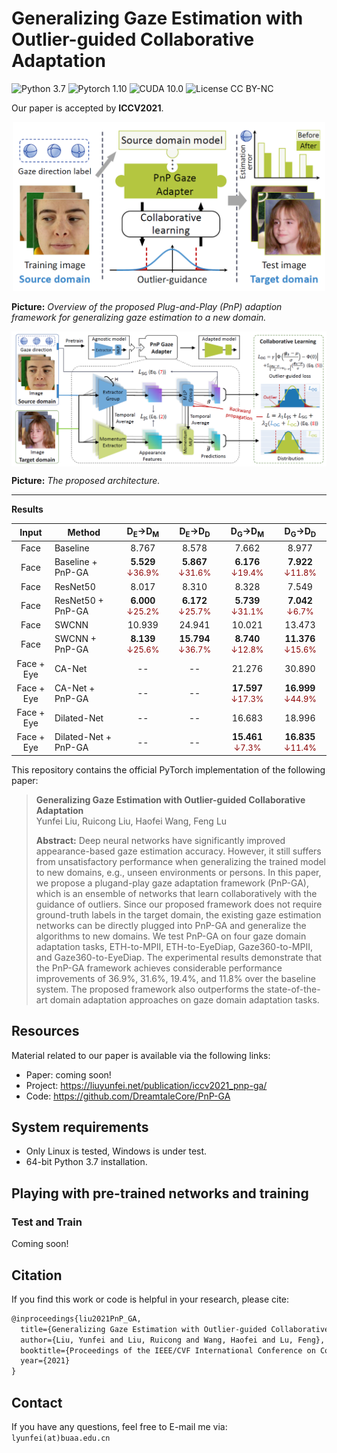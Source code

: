 # Generalizing Gaze Estimation with Outlier-guided Collaborative Adaptation

![Python 3.7](https://img.shields.io/badge/python-3.7-DodgerBlue.svg?style=plastic)
![Pytorch 1.10](https://img.shields.io/badge/pytorch-1.2.0-DodgerBlue.svg?style=plastic)
![CUDA 10.0](https://img.shields.io/badge/cuda-10.0-DodgerBlue.svg?style=plastic)
![License CC BY-NC](https://img.shields.io/badge/license-CC_BY--NC-DodgerBlue.svg?style=plastic)

 Our paper is accepted by **ICCV2021**. 

<div align=center>  <img src="figures/teaser.png" alt="Teaser" width="500" align="bottom" /> </div>

**Picture:**  *Overview of the proposed Plug-and-Play (PnP) adaption framework for generalizing gaze estimation to a new domain.*

<div align=center>  <img src="./figures/main_image.png" alt="Main image" width="800" align="center" /> </div>

**Picture:**  *The proposed architecture.*

---

**Results**

|   Input    | Method               |                 D<sub>E</sub>→D<sub>M</sub>                  |                 D<sub>E</sub>→D<sub>D</sub>                  |                 D<sub>G</sub>→D<sub>M</sub>                  |                 D<sub>G</sub>→D<sub>D</sub>                  |
| :--------: | -------------------- | :----------------------------------------------------------: | :----------------------------------------------------------: | :----------------------------------------------------------: | :----------------------------------------------------------: |
|    Face    | Baseline             |                            8.767                             |                            8.578                             |                            7.662                             |                            8.977                             |
|    Face    | Baseline + PnP-GA    | **5.529** <span style="color:darkred;font-size:13px;">↓36.9%</span> | **5.867** <span style="color:darkred;font-size:13px;">↓31.6%</span> | **6.176** <span style="color:darkred;font-size:13px;">↓19.4%</span> | **7.922** <span style="color:darkred;font-size:13px;">↓11.8%</span> |
|    Face    | ResNet50             |                            8.017                             |                            8.310                             |                            8.328                             |                            7.549                             |
|    Face    | ResNet50 + PnP-GA    | **6.000** <span style="color:darkred;font-size:13px;">↓25.2%</span> | **6.172** <span style="color:darkred;font-size:13px;">↓25.7%</span> | **5.739** <span style="color:darkred;font-size:13px;">↓31.1%</span> | **7.042** <span style="color:darkred;font-size:13px;">↓6.7%</span> |
|    Face    | SWCNN                |                            10.939                            |                            24.941                            |                            10.021                            |                            13.473                            |
|    Face    | SWCNN + PnP-GA       | **8.139** <span style="color:darkred;font-size:13px;">↓25.6%</span> | **15.794** <span style="color:darkred;font-size:13px;">↓36.7%</span> | **8.740** <span style="color:darkred;font-size:13px;">↓12.8%</span> | **11.376** <span style="color:darkred;font-size:13px;">↓15.6%</span> |
| Face + Eye | CA-Net               |                              --                              |                              --                              |                            21.276                            |                            30.890                            |
| Face + Eye | CA-Net + PnP-GA      |                              --                              |                              --                              | **17.597** <span style="color:darkred;font-size:13px;">↓17.3%</span> | **16.999** <span style="color:darkred;font-size:13px;">↓44.9%</span> |
| Face + Eye | Dilated-Net          |                              --                              |                              --                              |                            16.683                            |                            18.996                            |
| Face + Eye | Dilated-Net + PnP-GA |                              --                              |                              --                              | **15.461** <span style="color:darkred;font-size:13px;">↓7.3%</span> | **16.835** <span style="color:darkred;font-size:13px;">↓11.4%</span> |



This repository contains the official PyTorch implementation of the following paper:

> **Generalizing Gaze Estimation with Outlier-guided Collaborative Adaptation**<br>
Yunfei Liu, Ruicong Liu, Haofei Wang, Feng Lu<br> <!-- >  https://arxiv.org/abs/1911.09930  -->
> 
>**Abstract:**   Deep neural networks have significantly improved appearance-based gaze estimation accuracy. However, it still suffers from unsatisfactory performance when generalizing the trained model to new domains, e.g., unseen environments or persons. In this paper, we propose a plugand-play gaze adaptation framework (PnP-GA), which is an ensemble of networks that learn collaboratively with the guidance of outliers. Since our proposed framework does not require ground-truth labels in the target domain, the existing gaze estimation networks can be directly plugged into PnP-GA and generalize the algorithms to new domains. We test PnP-GA on four gaze domain adaptation tasks, ETH-to-MPII, ETH-to-EyeDiap, Gaze360-to-MPII, and Gaze360-to-EyeDiap. The experimental results demonstrate that the PnP-GA framework achieves considerable performance improvements of 36.9%, 31.6%, 19.4%, and 11.8% over the baseline system. The proposed framework also outperforms the state-of-the-art domain adaptation approaches on gaze domain adaptation tasks.

## Resources

Material related to our paper is available via the following links:

- Paper: coming soon!
- Project: https://liuyunfei.net/publication/iccv2021_pnp-ga/
- Code: https://github.com/DreamtaleCore/PnP-GA

## System requirements

* Only Linux is tested, Windows is under test.
* 64-bit Python 3.7 installation. 

## Playing with pre-trained networks and training

### Test and Train

Coming soon!

## Citation

If you find this work or code is helpful in your research, please cite:

```latex
@inproceedings{liu2021PnP_GA,
  title={Generalizing Gaze Estimation with Outlier-guided Collaborative Adaptation},
  author={Liu, Yunfei and Liu, Ruicong and Wang, Haofei and Lu, Feng},
  booktitle={Proceedings of the IEEE/CVF International Conference on Computer Vision},
  year={2021}
}
```

## Contact

If you have any questions, feel free to E-mail me via: `lyunfei(at)buaa.edu.cn`
